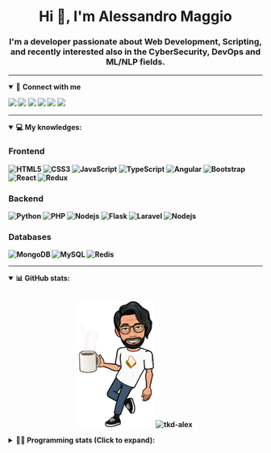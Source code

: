 <h1 align="center">Hi 👋, I'm Alessandro Maggio</h1>
<h3 align="center">I'm a developer passionate about Web Development, Scripting, and recently interested also in the CyberSecurity, DevOps and ML/NLP fields.</h3>

____

<details open>
<summary>🤝 <b>Connect with me<b></summary>

<p align = "center">

[<img src="https://img.shields.io/badge/twitter-1DA1F2.svg?&style=for-the-badge&logo=twitter&logoColor=white" />](https://twitter.com/TkdAxel)
[<img src ="https://img.shields.io/badge/portfolio-web-%23.svg?&style=for-the-badge&logo=&logoColor=white%22">](https://alessandromaggio.it/)
[<img src ="https://img.shields.io/badge/Telegram-1ca0f1.svg?&style=for-the-badge&logo=Telegram&logoColor=white%22&link=https://t.me/TkdAlex">](https://t.me/TkdAlex/)
[<img src="https://img.shields.io/badge/gmail-c14438.svg?&style=for-the-badge&logo=Gmail&logoColor=white&link=mailto:alex.tkd.alex@gmail.com"/>](mailto:alex.tkd.alex@gmail.com)
[<img src="https://img.shields.io/badge/linkedin-0077B5.svg?&style=for-the-badge&logo=linkedin&logoColor=white" />](https://www.linkedin.com/in/aalessandromaggio/)
[<img src = "https://img.shields.io/badge/instagram-E4405F.svg?&style=for-the-badge&logo=instagram&logoColor=white">](https://www.instagram.com/tkd_alex/)
<!--- [![Visits Badge](https://badges.pufler.dev/visits/tkd-alex/tkd-alex?style=for-the-badge&color=blue)](https://github.com/tkd-alex/tkd-alex) -->

</p>

</details>

---

<details open>
<summary>💻 <b>My knowledges</b>: </summary>

### Frontend
![HTML5](https://img.shields.io/badge/-HTML5-E34F26.svg?style=for-the-badge&logo=html5&logoColor=ffffff)
![CSS3](https://img.shields.io/badge/-CSS3-1572B6.svg?style=for-the-badge&logo=css3)
![JavaScript](https://img.shields.io/badge/-JavaScript-282C34?style=for-the-badge&logo=javascript)
![TypeScript](https://img.shields.io/badge/-TypeScript-007ACC?style=for-the-badge&logo=typescript)
![Angular](https://img.shields.io/badge/-Angular-DD0031?style=for-the-badge&logo=angular)
![Bootstrap](https://img.shields.io/badge/-Bootstrap-563D7C.svg?style=for-the-badge&logo=bootstrap)
![React](https://img.shields.io/badge/-React-282C34.svg?style=for-the-badge&logo=react&logoColor=ffffff)
![Redux](https://img.shields.io/badge/-Redux-764ABC.svg?style=for-the-badge&logo=redux)

### Backend
![Python](https://img.shields.io/badge/-Python-3776AB.svg?style=for-the-badge&logo=Python&logoColor=ffffff)
![PHP](https://img.shields.io/badge/-PHP-777BB4.svg?style=for-the-badge&logo=PHP&logoColor=ffffff)
![Nodejs](https://img.shields.io/badge/-Bash-4EAA25.svg?style=for-the-badge&logo=gnu-bash&logoColor=ffffff)
![Flask](https://img.shields.io/badge/-Flask-282C34.svg?style=for-the-badge&logo=flask)
![Laravel](https://img.shields.io/badge/-Laravel-FF2D20.svg?style=for-the-badge&logo=laravel&logoColor=ffffff)
![Nodejs](https://img.shields.io/badge/-Nodejs-339933.svg?style=for-the-badge&logo=Node.js&logoColor=ffffff)

### Databases
![MongoDB](https://img.shields.io/badge/-MongoDB-47A248?style=for-the-badge&logo=mongodb&logoColor=ffffff)
![MySQL](https://img.shields.io/badge/-MySQL-4479A1?style=for-the-badge&logo=mysql&logoColor=ffffff)
![Redis](https://img.shields.io/badge/-Redis-DC382D?style=for-the-badge&logo=Redis&logoColor=ffffff)

</details>

---

<details open>
 <summary>📊 <b>GitHub stats</b>: </summary>

<br>

<p align = "center">
    <img src="https://raw.githubusercontent.com/Tkd-Alex/tkd-alex/master/images/321517cd-ff68-41a7-b0d1-e765680568a7-8b6448d9-c944-4146-b633-adbdd25cb471-v1.png" height="250" />
    <img src="https://github-readme-stats.vercel.app/api?username=tkd-alex&show_icons=true&count_private=true&hide_border=true&line_height=25" alt="tkd-alex">
</p>

</design>

<details>
 <summary>👨‍💻 <b>Programming stats (Click to expand)</b>: </summary>
 
<!--START_SECTION:waka-->
**I'm an Early 🐤** 

```text
🌞 Morning    233 commits    █████░░░░░░░░░░░░░░░░░░░░   20.35% 
🌆 Daytime    445 commits    █████████░░░░░░░░░░░░░░░░   38.86% 
🌃 Evening    425 commits    █████████░░░░░░░░░░░░░░░░   37.12% 
🌙 Night      42 commits     █░░░░░░░░░░░░░░░░░░░░░░░░   3.67%

```
📅 **I'm Most Productive on Wednesday** 

```text
Monday       160 commits    ███░░░░░░░░░░░░░░░░░░░░░░   13.97% 
Tuesday      200 commits    ████░░░░░░░░░░░░░░░░░░░░░   17.47% 
Wednesday    241 commits    █████░░░░░░░░░░░░░░░░░░░░   21.05% 
Thursday     154 commits    ███░░░░░░░░░░░░░░░░░░░░░░   13.45% 
Friday       185 commits    ████░░░░░░░░░░░░░░░░░░░░░   16.16% 
Saturday     89 commits     ██░░░░░░░░░░░░░░░░░░░░░░░   7.77% 
Sunday       116 commits    ██░░░░░░░░░░░░░░░░░░░░░░░   10.13%

```


📊 **This Week I Spent My Time On** 

```text
⌚︎ Time Zone: Europe/Rome

💬 Programming Languages: 
JavaScript               20 hrs 7 mins       ████████████░░░░░░░░░░░░░   49.81% 
Kotlin                   16 hrs 26 mins      ██████████░░░░░░░░░░░░░░░   40.68% 
JSON                     1 hr 3 mins         ░░░░░░░░░░░░░░░░░░░░░░░░░   2.61% 
HTML                     50 mins             ░░░░░░░░░░░░░░░░░░░░░░░░░   2.09% 
Text                     49 mins             ░░░░░░░░░░░░░░░░░░░░░░░░░   2.04%

🔥 Editors: 
VS Code                  18 hrs 44 mins      ███████████░░░░░░░░░░░░░░   46.37% 
Android Studio           16 hrs 54 mins      ██████████░░░░░░░░░░░░░░░   41.84% 
Sublime Text             4 hrs 45 mins       ███░░░░░░░░░░░░░░░░░░░░░░   11.79%

🐱‍💻 Projects: 
PandaScripts-Chrome-Exten18 hrs 43 mins      ███████████░░░░░░░░░░░░░░   46.35% 
Memo                     16 hrs 43 mins      ██████████░░░░░░░░░░░░░░░   41.39% 
Unknown Project          4 hrs 10 mins       ██░░░░░░░░░░░░░░░░░░░░░░░   10.33% 
myStore                  19 mins             ░░░░░░░░░░░░░░░░░░░░░░░░░   0.81% 
secret-project-ytm       10 mins             ░░░░░░░░░░░░░░░░░░░░░░░░░   0.45%

💻 Operating System: 
Linux                    40 hrs 24 mins      █████████████████████████   100.0%

```

**I Mostly Code in Python** 

```text
Python                   30 repos            ██████████░░░░░░░░░░░░░░░   40.54% 
JavaScript               12 repos            ████░░░░░░░░░░░░░░░░░░░░░   16.22% 
PHP                      5 repos             █░░░░░░░░░░░░░░░░░░░░░░░░   6.76% 
HTML                     5 repos             █░░░░░░░░░░░░░░░░░░░░░░░░   6.76% 
CSS                      5 repos             █░░░░░░░░░░░░░░░░░░░░░░░░   6.76%

```



 Last Updated on 11/02/2022 06:07:57 UTC
<!--END_SECTION:waka-->

</details>
